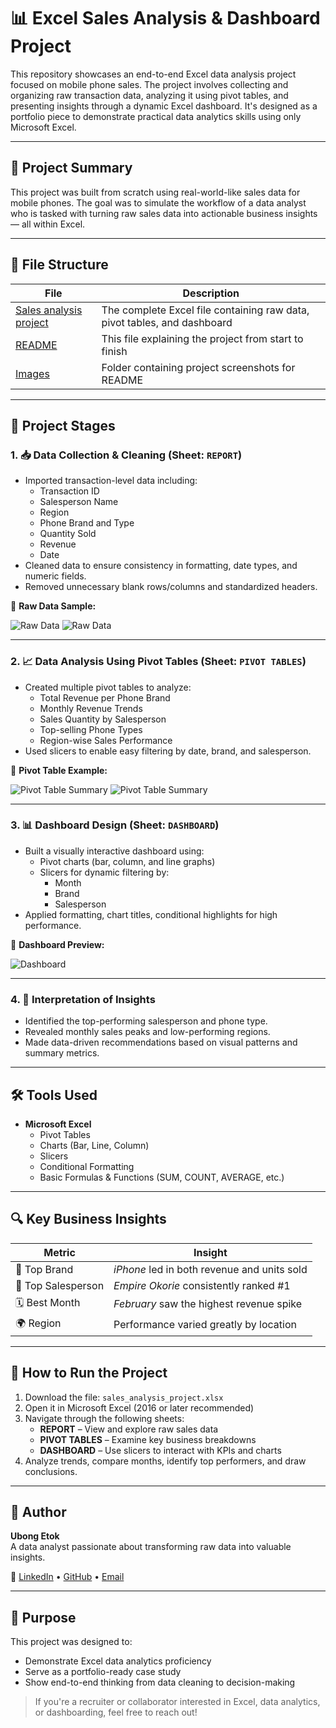 # 📊 Excel Sales Analysis & Dashboard Project

This repository showcases an end-to-end Excel data analysis project focused on mobile phone sales. The project involves collecting and organizing raw transaction data, analyzing it using pivot tables, and presenting insights through a dynamic Excel dashboard. It's designed as a portfolio piece to demonstrate practical data analytics skills using only Microsoft Excel.

---

## 🧠 Project Summary

This project was built from scratch using real-world-like sales data for mobile phones. The goal was to simulate the workflow of a data analyst who is tasked with turning raw sales data into actionable business insights — all within Excel.

---

## 📁 File Structure

| File | Description |
|------|-------------|
| [Sales analysis project]( https://github.com/xzibitetok/Xzibit-Sales-Analysis/blob/main/My%20Excel%20Project.zip) | The complete Excel file containing raw data, pivot tables, and dashboard |
| [README]( https://github.com/xzibitetok/Xzibit-Sales-Analysis/edit/main/README.md) | This file explaining the project from start to finish |
| [Images](https://github.com/xzibitetok/Xzibit-Sales-Analysis/tree/main/images) | Folder containing project screenshots for README |

---

## 🚦 Project Stages

### 1. 📥 Data Collection & Cleaning (Sheet: `REPORT`)
- Imported transaction-level data including:
  - Transaction ID
  - Salesperson Name
  - Region
  - Phone Brand and Type
  - Quantity Sold
  - Revenue
  - Date
- Cleaned data to ensure consistency in formatting, date types, and numeric fields.
- Removed unnecessary blank rows/columns and standardized headers.

📸 **Raw Data Sample:**

![Raw Data](https://github.com/xzibitetok/Xzibit-Sales-Analysis/blob/main/raw_data.png)
![Raw Data](https://github.com/xzibitetok/Xzibit-Sales-Analysis/blob/main/raw_data%202.png)

---

### 2. 📈 Data Analysis Using Pivot Tables (Sheet: `PIVOT TABLES`)
- Created multiple pivot tables to analyze:
  - Total Revenue per Phone Brand
  - Monthly Revenue Trends
  - Sales Quantity by Salesperson
  - Top-selling Phone Types
  - Region-wise Sales Performance
- Used slicers to enable easy filtering by date, brand, and salesperson.

📸 **Pivot Table Example:**

![Pivot Table Summary](https://github.com/xzibitetok/Xzibit-Sales-Analysis/blob/main/pivot_summary.png)
![Pivot Table Summary](https://github.com/xzibitetok/Xzibit-Sales-Analysis/blob/main/pivot_summary%202.png)

---

### 3. 📊 Dashboard Design (Sheet: `DASHBOARD`)
- Built a visually interactive dashboard using:
  - Pivot charts (bar, column, and line graphs)
  - Slicers for dynamic filtering by:
    - Month
    - Brand
    - Salesperson
- Applied formatting, chart titles, conditional highlights for high performance.

📸 **Dashboard Preview:**

![Dashboard](https://github.com/xzibitetok/Xzibit-Sales-Analysis/blob/main/dashboard.png)

---

### 4. 🧩 Interpretation of Insights
- Identified the top-performing salesperson and phone type.
- Revealed monthly sales peaks and low-performing regions.
- Made data-driven recommendations based on visual patterns and summary metrics.

---

## 🛠 Tools Used

- **Microsoft Excel**
  - Pivot Tables
  - Charts (Bar, Line, Column)
  - Slicers
  - Conditional Formatting
  - Basic Formulas & Functions (SUM, COUNT, AVERAGE, etc.)

---

## 🔍 Key Business Insights

| Metric | Insight |
|--------|---------|
| 📱 Top Brand | *iPhone* led in both revenue and units sold |
| 💼 Top Salesperson | *Empire Okorie* consistently ranked #1 |
| 🗓️ Best Month | *February* saw the highest revenue spike |
| 🌍 Region | Performance varied greatly by location |

---

## 🚀 How to Run the Project

1. Download the file: `sales_analysis_project.xlsx`
2. Open it in Microsoft Excel (2016 or later recommended)
3. Navigate through the following sheets:
   - **REPORT** – View and explore raw sales data
   - **PIVOT TABLES** – Examine key business breakdowns
   - **DASHBOARD** – Use slicers to interact with KPIs and charts
4. Analyze trends, compare months, identify top performers, and draw conclusions.

---

## 📌 Author

**Ubong Etok**  
A data analyst passionate about transforming raw data into valuable insights.

🔗 [LinkedIn](https://www.linkedin.com/in/ubong-etok-56b4a0170) • [GitHub](#) • [Email](mailto:ubyetok@gmail.com)

---

## 🎯 Purpose

This project was designed to:
- Demonstrate Excel data analytics proficiency
- Serve as a portfolio-ready case study
- Show end-to-end thinking from data cleaning to decision-making

> If you're a recruiter or collaborator interested in Excel, data analytics, or dashboarding, feel free to reach out!
